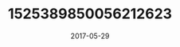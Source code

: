 ---
title: "1525389850056212623"
cover: "2017-05-29 22.24.22 1525389850056212623_46248401"
photo: "2017-05-29 22.24.22 1525389850056212623_46248401"
date: "2017-05-29"
type: "photo"
---